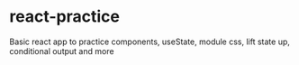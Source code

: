 # react-practice
Basic react app to practice components, useState, module css, lift state up, conditional output and more
